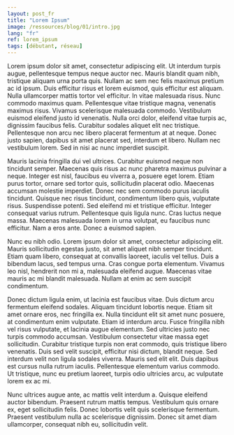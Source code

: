 ```yaml
---
layout: post_fr
title: "Lorem Ipsum"
image: /ressources/blog/01/intro.jpg
lang: "fr"
ref: lorem_ipsum
tags: [débutant, réseau]
---
```


Lorem ipsum dolor sit amet, consectetur adipiscing elit. Ut interdum turpis augue, pellentesque tempus neque auctor nec. Mauris blandit quam nibh, tristique aliquam urna porta quis. Nullam ac sem nec felis maximus pretium ac id ipsum. Duis efficitur risus et lorem euismod, quis efficitur est aliquam. Nulla ullamcorper mattis tortor vel efficitur. In vitae malesuada risus. Nunc commodo maximus quam. Pellentesque vitae tristique magna, venenatis maximus risus. Vivamus scelerisque malesuada commodo. Vestibulum euismod eleifend justo id venenatis. Nulla orci dolor, eleifend vitae turpis ac, dignissim faucibus felis. Curabitur sodales aliquet elit nec tristique. Pellentesque non arcu nec libero placerat fermentum at at neque. Donec justo sapien, dapibus sit amet placerat sed, interdum et libero. Nullam nec vestibulum lorem. Sed in nisi ac nunc imperdiet suscipit.

Mauris lacinia fringilla dui vel ultrices. Curabitur euismod neque non tincidunt semper. Maecenas quis risus ac nunc pharetra maximus pulvinar a neque. Integer est nisl, faucibus eu viverra a, posuere eget lorem. Etiam purus tortor, ornare sed tortor quis, sollicitudin placerat odio. Maecenas accumsan molestie imperdiet. Donec nec sem commodo purus iaculis tincidunt. Quisque nec risus tincidunt, condimentum libero quis, vulputate risus. Suspendisse potenti. Sed eleifend mi et tristique efficitur. Integer consequat varius rutrum. Pellentesque quis ligula nunc. Cras luctus neque massa. Maecenas malesuada lorem in urna volutpat, eu faucibus nunc efficitur. Nam a eros ante. Donec a euismod sapien.

Nunc eu nibh odio. Lorem ipsum dolor sit amet, consectetur adipiscing elit. Mauris sollicitudin egestas justo, sit amet aliquet nibh semper tincidunt. Etiam quam libero, consequat at convallis laoreet, iaculis vel tellus. Duis a bibendum lacus, sed tempus urna. Cras congue porta elementum. Vivamus leo nisl, hendrerit non mi a, malesuada eleifend augue. Maecenas vitae mauris ac mi blandit malesuada. Nullam at enim ac sem suscipit condimentum.

Donec dictum ligula enim, ut lacinia est faucibus vitae. Duis dictum arcu fermentum eleifend sodales. Aliquam tincidunt lobortis neque. Etiam sit amet ornare eros, nec fringilla ex. Nulla tincidunt elit sit amet nunc posuere, at condimentum enim vulputate. Etiam id interdum arcu. Fusce fringilla nibh vel risus vulputate, et lacinia augue elementum. Sed ultricies justo nec turpis commodo accumsan. Vestibulum consectetur vitae massa eget sollicitudin. Curabitur tristique turpis non erat commodo, quis tristique libero venenatis. Duis sed velit suscipit, efficitur nisi dictum, blandit neque. Sed interdum velit non ligula sodales viverra. Mauris sed elit elit. Duis dapibus est cursus nulla rutrum iaculis. Pellentesque elementum varius commodo. Ut tristique, nunc eu pretium laoreet, turpis odio ultricies arcu, ac vulputate lorem ex ac mi.

Nunc ultrices augue ante, ac mattis velit interdum a. Quisque eleifend auctor bibendum. Praesent rutrum mattis tempus. Vestibulum quis ornare ex, eget sollicitudin felis. Donec lobortis velit quis scelerisque fermentum. Praesent vestibulum nulla ac scelerisque dignissim. Donec sit amet diam ullamcorper, consequat nibh eu, sollicitudin velit. 